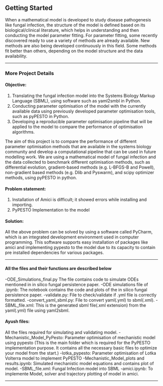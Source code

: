 ## Getting Started
When a mathematical model is developed to study disease pathogenesis like fungal infection, the structure of the model is defined based on its biological/clinical literature, which helps in understanding and then conducting the model parameter fitting. For parameter fitting, some recently discovered ready to use a variety of methods are already available. New methods are also being developed continuously in this field. Some methods fit better than others, depending on the model structure and the data availability. 

_ _ _

### More Project Details 
#### Objective:
1. Translating the fungal infection model into the Systems Biology Markup Language (SBML), using software such as yaml2smbl in Python.
2. Conducting parameter optimisation of the model with the currently available data using previously developed parameter optimisation tools, such as pyPESTO in Python.
3.	Developing a reproducible parameter optimisation pipeline that will be applied to the model to compare the performance of optimisation algorithms.

The aim of this project is to compare the performance of different parameter optimisation methods that are available in the systems biology community and develop a computational pipeline that can be used in future modelling work. We are using a mathematical model of fungal infection and the data collected to benchmark different optimisation methods, such as differential evolution, gradient-based methods (e.g. L-BFGS-B and Powell), non-gradient based methods (e.g. Dlib and Pyswarm), and scipy optimizer methods, using pyPESTO in python.

#### Problem statement:
1. Installation of Amici is difficult; it showed errors while installing and importing.
2. PyPESTO Implementation to the model
#### Solution:
All the above problem can be solved by using a software called PyCharm, which is an integrated development environment used in computer programming. This software supports easy installation of packages like amici and implementing pypesto to the model due to its capacity to contain pre installed dependencies for various packages.

---

#### All the files and their functions are described below
-ODE_Simulations_final.py
The file contains code to simulate ODEs mentioned in in silico fungal persistence paper.
-ODE simulations file of .ipynb:
The notebook contains the code and plots of the in silico fungal persistence paper.
-validate.py:
File to check/validate if .yml file is correctly formatted.
-convert_yaml_sbml.py:
File to convert yaml(.yml) to sbml(.xml).
-SBML_file.xml:
This is the generated sbml file(.xml extension) from the yaml(.yml) file using yaml2sbml.

#### Ayush files:
All the files required for simulating and validating model.
-Mechanistic_Model_PyPesto:
Parameter optimisation of mechanistic model using pypesto
(This is the main folder which is required for the PyPESTO implementation purpose. It contains all the necessary basic files to optimize your model from the start.)
-lotka_pypesto:
Parameter optimisation of Lotka Volterra model to implement PyPESTO
-Mechanistic_Model_plots and results.ipynb:
Simulated mechanistic model equations and contains plot of model.
-SBML_file.xml:
Fungal Infection model into SBML
-amici.ipynb:
To implemente Model, solver and trajectory plotting of model in amici.

---


